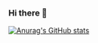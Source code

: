 ### Hi there 👋
[![Anurag's GitHub stats](https://github-readme-stats.vercel.app/api?username=miiraak)](https://github.com/anuraghazra/github-readme-stats#responsive-card-theme#gh-dark-mode-only)

<!--
**Miiraak/Miiraak** is a ✨ _special_ ✨ repository because its `README.md` (this file) appears on your GitHub profile.

Here are some ideas to get you started:

- 🔭 I’m currently working on ...
- 🌱 I’m currently learning ...
- 👯 I’m looking to collaborate on ...
- 🤔 I’m looking for help with ...
- 💬 Ask me about ...
- 📫 How to reach me: ...
- 😄 Pronouns: ...
- ⚡ Fun fact: ...
-->
